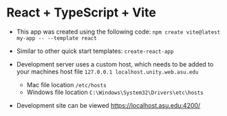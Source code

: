 # React + TypeScript + Vite

- This app was created using the following code: `npm create vite@latest my-app -- --template react`

- Similar to other quick start templates:
`create-react-app`

- Development server uses a custom host, which needs to be added to your machines host file `127.0.0.1 localhost.unity.web.asu.edu`
  - Mac file location `/etc/hosts`
  - Windows file location `C:\Windows\System32\Drivers\etc\hosts`

- Development site can be viewed https://localhost.asu.edu:4200/
